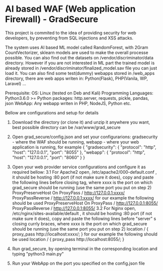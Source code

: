 # AI based WAF (Web application Firewall) - GradSecure
This project is commited to the idea of providing security for web developers, by preventing from SQL injections and XSS attacks.

The system uses AI based ML model called RandomForest, with 2Gram CountVectorizer, sklearn models are used to make the overall processe possible. You can also find out the datasets on /vendor/discriminator/data directory. 
However if you are not interested in ML part the trained model is already stored in /vendor/discriminator/finalized_model.sav file you can just load it.
You can also find some test(dummy) webapps stored in /web_apps directory, there are web apps writen in: Python(Flask), PHP(Vanila, WP, Laravel) ... 

Prerequisite:
  OS: Linux (tested on Deb and Kali)
  Programming Languages: Python3.6.0 >=
    Python packages: http.server, requests, pickle, pandas, json
  WebApp: Any webapp writen in PHP, NodeJS, Python etc. 

Bellow are configurations and setup for details

1. Download the directory (or clone it) and unzip it anywhere you want, best possible directory can be /var/www/grad_secure
2. Open grad_secure/config.json and set your configurarions: gradsecurity - where the WAF should be running, webapp - where your web application is running, for example 
    {
    "gradsecurity": {
        "protocol": "http",
        "host": "127.0.0.1",
        "port": "8055"
    },
    "webapp": {
        "protocol": "http",
        "host": "127.0.0.1",
        "port": "8060"
    }
  }
3. Open your web provider service configurations and configure it as required bellow:
   3.1 For Apache2 open, /etc/apache2/000-default.conf , it should be hosting :80 port (if not make sure it does), copy and paste the following lines before </VirtualHost> closing tag, where xxxx is the port on which grad_secure should be running (use the same port you put on step 2)
        ProxyPreserveHost On
        ProxyPass / http://127.0.0.1:xxxx/
        ProxyPassReverse / http://127.0.0.1:xxxx/
   for our example the following should be used
        ProxyPreserveHost On
        ProxyPass / http://127.0.0.1:8055/
        ProxyPassReverse / http://127.0.0.1:8055/
   3.2 For Nginx open, /etc/nginx/sites-available/default , it should be hosting :80 port (if not make sure it does), copy and paste the following lines before "server" s closing currly braces, where xxxx is the port on which grad_secure should be running (use the same port you put on step 2)
        location / {
            proxy_pass http://localhost:xxxx/;
        }
   for our example the following should be used
        location / {
            proxy_pass http://localhost:8055/;
        }
        
4. Run grad_secure, by opening terminal in the corresponding location and typing "python3 main.py"
5. Run your WebApp on the port you specified on the config.json file
